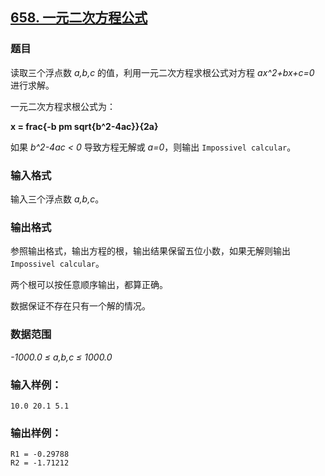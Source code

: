 ## [658. 一元二次方程公式](https://www.acwing.com/problem/content/660/)

### 题目

读取三个浮点数 *a,b,c* 的值，利用一元二次方程求根公式对方程 *ax^2+bx+c=0* 进行求解。

一元二次方程求根公式为：

**x = frac{-b pm sqrt{b^2-4ac}}{2a}**

如果 *b^2-4ac < 0* 导致方程无解或 *a=0*，则输出 `Impossivel calcular`。

### 输入格式

输入三个浮点数 *a,b,c*。

### 输出格式

参照输出格式，输出方程的根，输出结果保留五位小数，如果无解则输出 `Impossivel calcular`。

两个根可以按任意顺序输出，都算正确。

数据保证不存在只有一个解的情况。

### 数据范围

*-1000.0 ≤ a,b,c ≤ 1000.0*

### 输入样例：

```
10.0 20.1 5.1
```

### 输出样例：

```
R1 = -0.29788
R2 = -1.71212
```
